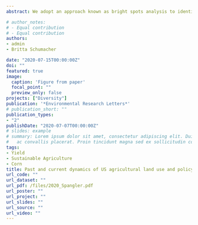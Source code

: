 ```yaml
---
abstract: We adopt an approach known as bright spots analysis to identify U.S. regions with surprisingly high corn yields given regional expectations, seasonal weather, and soil characteristics. These counties are regional "surprises" that, by definition, achieve unexpectedly high levels of agricultural productivity. We then use multinomial logistic regression to identify the actionable factors-or the factors over which agricultural stakeholders can exert a certain level of control-that most strongly predict whether a county is a bright spot. We find that farmers in surprisingly productive regions spend an average of $17.6 more per acre on fertilizer, $12.4 more per acre on labor, irrigate 12% more of operated land, and receive $6.6 more per acre from government programs than those cultivating in less productive regions. We conclude by questioning whether and to what extent these attributes of productive regions can be managed for a sustainable future.  You can read the full paper [here](https://iopscience.iop.org/article/10.1088/1748-9326/aba5b4).

# author_notes:
# - Equal contribution
# - Equal contribution
authors:
- admin
- Britta Schumacher

date: "2020-07-15T00:00:00Z"
doi: ""
featured: true
image:
  caption: 'Figure from paper'
  focal_point: ""
  preview_only: false
projects: ["Diversity"]
publication: '*Environmental Research Letters*'
# publication_short: ""
publication_types:
- "2"
publishDate: "2020-07-07T00:00:00Z"
# slides: example
# summary: Lorem ipsum dolor sit amet, consectetur adipiscing elit. Duis posuere tellus
#   ac convallis placerat. Proin tincidunt magna sed ex sollicitudin condimentum.
tags:
- Yield
- Sustainable Agriculture
- Corn
title: Past and current dynamics of US agricultural land use and policy
url_code: ""
url_dataset: ""
url_pdf: /files/2020_Spangler.pdf
url_poster: ""
url_project: ""
url_slides: ""
url_source: ""
url_video: ""
---
```


